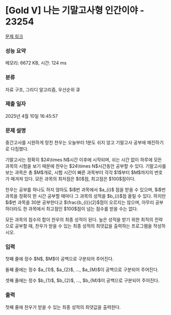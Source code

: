 # [Gold V] 나는 기말고사형 인간이야 - 23254 

[문제 링크](https://www.acmicpc.net/problem/23254) 

### 성능 요약

메모리: 6672 KB, 시간: 124 ms

### 분류

자료 구조, 그리디 알고리즘, 우선순위 큐

### 제출 일자

2025년 4월 10일 16:45:57

### 문제 설명

<p>중간고사를 시원하게 망친 찬우는 오늘부터 1분도 쉬지 않고 기말고사 공부에 매진하기로 다짐했다.</p>

<p>기말고사는 정확히 $24\times N$시간 이후에 시작되며, 쉬는 시간 없이 하루에 모든 과목의 시험을 보기 때문에 찬우는 $24\times N$시간동안 공부할 수 있다. 기말고사를 보는 과목은 총 $M$개로, 시험 시간이 빠른 과목부터 각각 $1$부터 $M$까지의 번호가 매겨져 있다. 모든 과목의 최저점은 $0$점, 최고점은 $100$점이다.</p>

<p>찬우는 공부를 하나도 하지 않아도 $i$번 과목에서 $a_{i}$ 점을 받을 수 있으며, $i$번 과목을 정확히 한 시간 공부할 때마다 그 과목의 성적을 $b_{i}$점 올릴 수 있다. 하지만 $i$번 과목을 30분 공부한다고 $\frac{b_{i}}{2}$점이 오르지는 않으며, 아무리 공부하더라도 한 과목에서 최고점인 $100$점이 넘는 점수를 받을 수는 없다. </p>

<p>모든 과목의 점수의 합이 찬우의 최종 성적이 된다. 높은 성적을 받기 위한 최적의 전략으로 공부할 때, 찬우가 받을 수 있는 최종 성적의 최댓값을 출력하는 프로그램을 작성하시오.</p>

### 입력 

 <p>첫째 줄에 정수 $N$, $M$이 공백으로 구분되어 주어진다.</p>

<p>둘째 줄에는 정수 $a_{1}$, $a_{2}$, ..., $a_{M}$이 공백으로 구분되어 주어진다.</p>

<p>셋째 줄에는 정수 $b_{1}$, $b_{2}$, ..., $b_{M}$이 공백으로 구분되어 주어진다.</p>

### 출력 

 <p>첫째 줄에 찬우가 받을 수 있는 최종 성적의 최댓값을 출력한다.</p>

